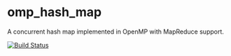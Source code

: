 # omp_hash_map
A concurrent hash map implemented in OpenMP with MapReduce support.

[![Build Status](https://travis-ci.org/jl2922/omp_hash_map.svg?branch=master)](https://travis-ci.org/jl2922/omp_hash_map)
